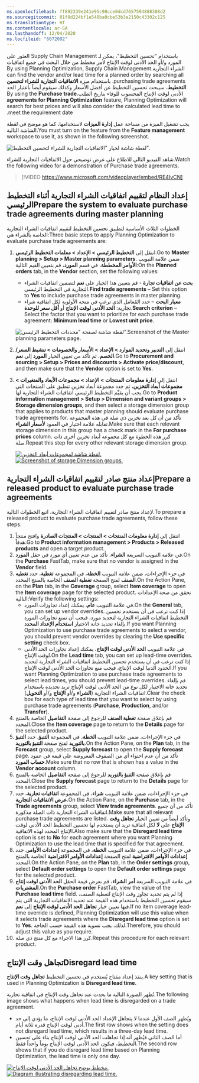 ```yaml
---
ms.openlocfilehash: ff892339e241e95c98cce0dcd7657594888308d2
ms.sourcegitcommit: 01f8d224bf1e548ba0cbe53b3e2150c43302c125
ms.translationtype: HT
ms.contentlocale: ar-SA
ms.lasthandoff: 12/04/2020
ms.locfileid: "6072092"
---
```

<span data-ttu-id="96575-101">باستخدام "‏‫تحسين التخطيط"، يمكن لـ Supply Chain Management العثور على المورد و/أو الحد الأدنى لوقت الإنتاج لأمر مخطط من خلال البحث في جميع اتفاقيات الشراء التجارية.</span><span class="sxs-lookup"><span data-stu-id="96575-101">By using Planning Optimization, Supply Chain Management can find the vendor and/or lead time for a planned order by searching all purchasing trade agreements.</span></span> <span data-ttu-id="96575-102">باستخدام ميزة **الاتفاقيات التجارية للشراء لتحسين التخطيط**، سيبحث تحسين التخطيط عن أفضل الأسعار وكذلك سيقوم أيضاً باعتبار الحد الأدنى لوقت الإنتاج المحسوب للوفاء بتاريخ الطلب.</span><span class="sxs-lookup"><span data-stu-id="96575-102">By using the **Purchase trade agreements for Planning Optimization** feature, Planning Optimization will search for best prices and will also consider the calculated lead time to meet the requirement date.</span></span> 

<span data-ttu-id="96575-103">يجب تشغيل الميزة من مساحة عمل **إدارة الميزات** لاستخدامها، كما هو موضح في لقطة الشاشة التالية.</span><span class="sxs-lookup"><span data-stu-id="96575-103">You must turn on the feature from the **Feature management** workspace to use it, as shown in the following screenshot.</span></span>

![لقطة شاشة لخيار "الاتفاقيات التجارية للشراء لتحسين التخطيط".](../media/trade-agreement-feature-ssm.png)


<span data-ttu-id="96575-105">شاهد الفيديو التالي للاطلاع على عرض توضيحي حول الاتفاقيات التجارية للشراء.</span><span class="sxs-lookup"><span data-stu-id="96575-105">Watch the following video for a demonstration of Purchase trade agreements.</span></span>

 > [!VIDEO https://www.microsoft.com/videoplayer/embed/RE4IvCN] 

## <a name="prepare-the-system-to-evaluate-purchase-trade-agreements-during-master-planning"></a><span data-ttu-id="96575-106">إعداد النظام لتقييم اتفاقيات الشراء التجارية أثناء التخطيط الرئيسي</span><span class="sxs-lookup"><span data-stu-id="96575-106">Prepare the system to evaluate purchase trade agreements during master planning</span></span>

<span data-ttu-id="96575-107">الخطوات الثلاث الأساسية لتطبيق تحسين التخطيط لتقييم اتفاقيات الشراء التجارية الخاصة بالشراء هي:</span><span class="sxs-lookup"><span data-stu-id="96575-107">Three basic steps to apply Planning Optimization to evaluate purchase trade agreements are:</span></span>

1.  <span data-ttu-id="96575-108">انتقل إلى **التخطيط الرئيسي > الإعداد > معلمات التخطيط الرئيسي**.</span><span class="sxs-lookup"><span data-stu-id="96575-108">Go to **Master planning > Setup > Master planning parameters**.</span></span> <span data-ttu-id="96575-109">ضمن علامة التبويب **الأوامر المخططة**، في قسم **المورد**، قم بتعيين القيم التالية:</span><span class="sxs-lookup"><span data-stu-id="96575-109">On the **Planned orders** tab, in the **Vendor** section, set the following values:</span></span>
    - <span data-ttu-id="96575-110">**بحث عن اتفاقيات تجارة** - قم بتعيين هذا الخيار على **نعم** لتضمين اتفاقيات الشراء التجارية في التخطيط الرئيسي.</span><span class="sxs-lookup"><span data-stu-id="96575-110">**Find trade agreements** – Set this option to **Yes** to include purchase trade agreements in master planning.</span></span>
    - <span data-ttu-id="96575-111">**معيار البحث** – حدد المُعامل الذي ترغب في منحه الأولوية لكل اتفاقية شراء تجارية: **الحد الأدنى لوقت الإنتاج** أو **أقل سعر للوحدة**.</span><span class="sxs-lookup"><span data-stu-id="96575-111">**Search criterion** – Select the factor that you want to prioritize for each purchase trade agreement: **Minimum lead time** or **Lowest unit price**.</span></span>


    ![ <span data-ttu-id="96575-112">لقطة شاشة لصفحة "محددات التخطيط الرئيسي".</span><span class="sxs-lookup"><span data-stu-id="96575-112">Screenshot of the Master planning parameters page.</span></span>](../media/mp-parameters-ssm.png)


2.  <span data-ttu-id="96575-113">انتقل إلى **التدبير وتحديد الموارد > الإعداد > الأسعار والخصومات > تنشيط السعر/الخصم**، ثم تأكد من تعيين الخيار **المورد** إلى **نعم**.</span><span class="sxs-lookup"><span data-stu-id="96575-113">Go to **Procurement and sourcing > Setup > Prices and discounts > Activate price/discount**, and then make sure that the **Vendor** option is set to **Yes**.</span></span>
3.  <span data-ttu-id="96575-114">انتقل إلى **إدارة معلومات المنتجات > الإعداد > مجموعات الأبعاد والمتغيرات > مجموعات أبعاد التخزين**، ثم حدد مجموعة أبعاد تخزين تنطبق على المنتجات التي يجب أن يقيِّم التخطيط الرئيسي اتفاقيات الشراء التجارية لها.</span><span class="sxs-lookup"><span data-stu-id="96575-114">Go to **Product information management > Setup > Dimension and variant groups > Storage dimension groups**, and then select a storage dimension group that applies to products that master planning should evaluate purchase trade agreements for.</span></span> <span data-ttu-id="96575-115">تأكد من أن كل بعد تخزين ذي صلة في هذه المجموعة تقابله علامة اختيار في العمود **لأسعار الشراء**.</span><span class="sxs-lookup"><span data-stu-id="96575-115">Make sure that each relevant storage dimension in this group has a check mark in the **For purchase prices** column.</span></span> <span data-ttu-id="96575-116">كرر هذه الخطوة مع كل مجموعة أبعاد تخزين أخرى ذات صلة.</span><span class="sxs-lookup"><span data-stu-id="96575-116">Repeat this step for every other relevant storage dimension group.</span></span> 

    <span data-ttu-id="96575-117">[ ![ لقطة شاشة لمجموعات أبعاد التخزين.](../media/storage-dimensions-ssm.png) ](../media/storage-dimensions-ssm.png#lightbox)</span><span class="sxs-lookup"><span data-stu-id="96575-117">[ ![ Screenshot of storage Dimension groups.](../media/storage-dimensions-ssm.png) ](../media/storage-dimensions-ssm.png#lightbox)</span></span>

## <a name="prepare-a-released-product-to-evaluate-purchase-trade-agreements"></a><span data-ttu-id="96575-118">إعداد منتج صادر لتقييم اتفاقيات الشراء التجارية</span><span class="sxs-lookup"><span data-stu-id="96575-118">Prepare a released product to evaluate purchase trade agreements</span></span>
<span data-ttu-id="96575-119">لإعداد منتج صادر لتقييم اتفاقيات الشراء التجارية، اتبع الخطوات التالية.</span><span class="sxs-lookup"><span data-stu-id="96575-119">To prepare a released product to evaluate purchase trade agreements, follow these steps.</span></span>

1.  <span data-ttu-id="96575-120">انتقل إلى **إدارة معلومات المنتجات > المنتجات > المنتجات الصادرة** وافتح منتجاً هدفاً.</span><span class="sxs-lookup"><span data-stu-id="96575-120">Go to **Product information management > Products > Released products** and open a target product.</span></span>
2.  <span data-ttu-id="96575-121">في علامة التبويب السريعة **الشراء**، تأكد من عدم تعيين أي مورد في حقل **المورد**.</span><span class="sxs-lookup"><span data-stu-id="96575-121">On the **Purchase** FastTab, make sure that no vendor is assigned in the **Vendor** field.</span></span>
3.  <span data-ttu-id="96575-122">في جزء الإجراءات، ضمن علامة التبويب **الخطة**، في المجموعة **تغطية**، حدد **تغطيه الصنف** لفتح الصفحة **تغطية الصنف** الخاصة بالمنتج المحدد.</span><span class="sxs-lookup"><span data-stu-id="96575-122">On the Action Pane, on the **Plan** tab, in the **Coverage** group, select **Item coverage** to open the **Item coverage** page for the selected product.</span></span> <span data-ttu-id="96575-123">تحقق من صحة الإعدادات التالية:</span><span class="sxs-lookup"><span data-stu-id="96575-123">Verify the following settings:</span></span>
    - <span data-ttu-id="96575-124">في علامة التبويب **عام**، يمكنك إعداد تجاوزات المورد.</span><span class="sxs-lookup"><span data-stu-id="96575-124">On the **General** tab, you can set up vendor overrides.</span></span> <span data-ttu-id="96575-125">إذا كنت ترغب في أن يستخدم تحسين التخطيط اتفاقيات الشراء التجارية لتحديد مورد، فيجب أن تمنع تجاوزات المورد بإلغاء تحديد خانة الاختيار **استخدام الإعداد المحدد**.</span><span class="sxs-lookup"><span data-stu-id="96575-125">If you want Planning Optimization to use purchase trade agreements to select a vendor, you should prevent vendor overrides by clearing the **Use specific setting** check box.</span></span>
    - <span data-ttu-id="96575-126">في علامة التبويب **الحد الأدنى لوقت الإنتاج**، يمكنك إعداد تجاوزات الحد الأدنى لوقت الإنتاج.</span><span class="sxs-lookup"><span data-stu-id="96575-126">On the **Lead time** tab, you can set up lead-time overrides.</span></span> <span data-ttu-id="96575-127">إذا كنت ترغب في أن يستخدم تحسين التخطيط اتفاقيات الشراء التجارية لتحديد الحدود الدنيا لوقت الإنتاج، فيجب منع تجاوزات الحد الأدنى لوقت الإنتاج.</span><span class="sxs-lookup"><span data-stu-id="96575-127">If you want Planning Optimization to use purchase trade agreements to select lead times, you should prevent lead-time overrides.</span></span> <span data-ttu-id="96575-128">قم بإلغاء تحديد خانة الاختيار لكل نوع من الحد الأدنى لوقت الإنتاج تريد تحديده باستخدام اتفاقيات الشراء التجارية (**الشراء** و/أو **الإنتاج** و/أو **التحويل**).</span><span class="sxs-lookup"><span data-stu-id="96575-128">Clear the check box for each type of lead time that you want to select by using purchase trade agreements (**Purchase**, **Production**, and/or **Transfer**).</span></span>
4.  <span data-ttu-id="96575-129">قم بإغلاق صفحة **تغطية الصنف** للرجوع إلى صفحة **التفاصيل** الخاصة بالمنتج المحدد.</span><span class="sxs-lookup"><span data-stu-id="96575-129">Close the **Item coverage** page to return to the **Details** page for the selected product.</span></span>
5.  <span data-ttu-id="96575-130">في جزء الإجراءات، ضمن علامة التبويب **الخطة**، في المجموعة **التنبؤ**، حدد **التنبؤ بالتوريد** لفتح صفحة **التنبؤ بالتوريد**.</span><span class="sxs-lookup"><span data-stu-id="96575-130">On the Action Pane, on the **Plan** tab, in the **Forecast** group, select **Supply forecast** to open the **Supply forecast** page.</span></span> <span data-ttu-id="96575-131">تأكد من أن عدم احتواء أي من الصفوف المعروضة على قيمة في عمود **حساب المورد**.</span><span class="sxs-lookup"><span data-stu-id="96575-131">Make sure that no row that is shown has a value in the **Vendor account** column.</span></span>
6.  <span data-ttu-id="96575-132">قم بإغلاق صفحة **التنبؤ بالتوريد** للرجوع إلى صفحة **التفاصيل** الخاصة بالمنتج المحدد.</span><span class="sxs-lookup"><span data-stu-id="96575-132">Close the **Supply forecast** page to return to the **Details** page for the selected product.</span></span>
7.  <span data-ttu-id="96575-133">في جزء الإجراءات، ضمن علامة التبويب **شراء**، في المجموعة **اتفاقيات تجارية**، حدد **عرض الاتفاقيات التجارية**.</span><span class="sxs-lookup"><span data-stu-id="96575-133">On the Action Pane, on the **Purchase** tab, in the **Trade agreements** group, select **View trade agreements**.</span></span> <span data-ttu-id="96575-134">تأكد من أن جميع اتفاقيات الشراء التجارية ذات الصلة مذكورة.</span><span class="sxs-lookup"><span data-stu-id="96575-134">Make sure that all relevant purchase trade agreements are listed.</span></span> <span data-ttu-id="96575-135">وتأكد أيضاً من تعيين الخيار **تجاهل وقت الإنتاج** على **لا** لكل اتفاقية تريد أن يستخدم لها تحسين التخطيط الحد الأدنى لوقت الإنتاج المحدد لهذه الاتفاقية.</span><span class="sxs-lookup"><span data-stu-id="96575-135">Also make sure that the **Disregard lead time** option is set to **No** for each agreement where you want Planning Optimization to use the lead time that is specified for that agreement.</span></span>
8.  <span data-ttu-id="96575-136">في جزء الإجراءات، ضمن علامة التبويب **الخطة**، في المجموعة **إعدادات الأوامر**، حدد **إعدادات الأوامر الافتراضية** لفتح الصفحة **إعدادات الأوامر الافتراضية** الخاصة بالمنتج المحدد.</span><span class="sxs-lookup"><span data-stu-id="96575-136">On the Action Pane, on the **Plan** tab, in the **Order settings** group, select **Default order settings** to open the **Default order settings** page for the selected product.</span></span> 
9.  <span data-ttu-id="96575-137">في علامة التبويب السريعة **أمر الشراء**، قم بعرض قيمة الحقل **الحد الأدنى لوقت إنتاج المشتريات**.</span><span class="sxs-lookup"><span data-stu-id="96575-137">On the **Purchase order** FastTab, view the value of the **Purchase lead time** field.</span></span> <span data-ttu-id="96575-138">إذا لم يتم تحديد تجاوز وقت الإنتاج لتغطية الصنف، سيقوم تحسين التخطيط باستخدام هذه القيمة عند تحديد الاتفاقيات التجارية التي يتم فيها تعيين خيار **تجاهل الحد الأدنى لوقت الإنتاج** إلى **نعم**.</span><span class="sxs-lookup"><span data-stu-id="96575-138">If no item coverage lead-time override is defined, Planning Optimization will use this value when it selects trade agreements where the **Disregard lead time** option is set to **Yes**.</span></span> <span data-ttu-id="96575-139">لذلك، يجب تسوية هذه القيمة حسب الحاجة.</span><span class="sxs-lookup"><span data-stu-id="96575-139">Therefore, you should adjust this value as you require.</span></span>
10. <span data-ttu-id="96575-140">كرر هذا الاجراء مع كل منتج ذي صلة.</span><span class="sxs-lookup"><span data-stu-id="96575-140">Repeat this procedure for each relevant product.</span></span>

## <a name="disregard-lead-time"></a><span data-ttu-id="96575-141">تجاهل وقت الإنتاج</span><span class="sxs-lookup"><span data-stu-id="96575-141">Disregard lead time</span></span>

<span data-ttu-id="96575-142">ينفذ إعداد مفتاح يُستخدم في تحسين التخطيط **تجاهل وقت الإنتاج**.</span><span class="sxs-lookup"><span data-stu-id="96575-142">A key setting that is used in Planning Optimization is **Disregard lead time**.</span></span> 

<span data-ttu-id="96575-143">تُظهر الصورة التالية ما يحدث عند تجاهل وقت الإنتاج في اتفاقية تجارية.</span><span class="sxs-lookup"><span data-stu-id="96575-143">The following image shows what happens when lead time is disregarded on a trade agreement.</span></span> 

- <span data-ttu-id="96575-144">ويُظهر الصف الأول عندما لا يتجاهل الإعداد الحد الأدنى لوقت الإنتاج، ما يؤدي إلى حد أدنى لوقت الإنتاج قدره ثلاثة أيام.</span><span class="sxs-lookup"><span data-stu-id="96575-144">The first row shows when the setting does not disregard lead time, which results in a three-day lead time.</span></span> 
- <span data-ttu-id="96575-145">أما الصف الثاني فيُظهر أنه إذا تجاهلت الحد الأدنى لوقت الإنتاج بناء على تحسين التخطيط، فيكون الحد الأدنى لوقت الإنتاج يوماً واحداً فقط.</span><span class="sxs-lookup"><span data-stu-id="96575-145">The second row shows that if you do disregard lead time based on Planning Optimization, the lead time is only one day.</span></span> 

<span data-ttu-id="96575-146">[ ![مخطط يوضح تجاهل الحد الأدنى لوقت الإنتاج.](../media/trade-agreement-lead-time-c.png) ](../media/trade-agreement-lead-time-c.png#lightbox)</span><span class="sxs-lookup"><span data-stu-id="96575-146">[ ![Diagram illustrating disregarding lead time.](../media/trade-agreement-lead-time-c.png) ](../media/trade-agreement-lead-time-c.png#lightbox)</span></span>
 
 






